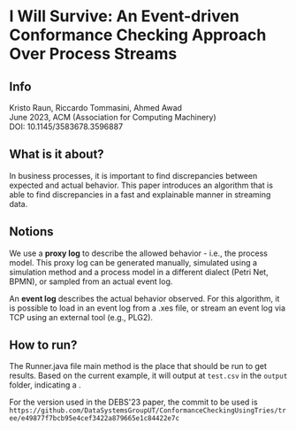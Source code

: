 # I Will Survive: An Event-driven Conformance Checking Approach Over Process Streams

## Info
Kristo Raun, Riccardo Tommasini, Ahmed Awad  
June 2023, ACM (Association for Computing Machinery)  
DOI: 10.1145/3583678.3596887

## What is it about?
In business processes, it is important to find discrepancies between expected and actual behavior. This paper introduces an algorithm that is able to find discrepancies in a fast and explainable manner in streaming data.

## Notions
We use a **proxy log** to describe the allowed behavior - i.e., the process model. This proxy log can be generated manually, simulated using a simulation method and a process model in a different dialect (Petri Net, BPMN), or sampled from an actual event log.

An **event log** describes the actual behavior observed. For this algorithm, it is possible to load in an event log from a .xes file, or stream an event log via TCP using an external tool (e.g., PLG2).  

## How to run?
The Runner.java file main method is the place that should be run to get results. Based on the current example, it will output at `test.csv` in the `output` folder, indicating a .

For the version used in the DEBS'23 paper, the commit to be used is `https://github.com/DataSystemsGroupUT/ConformanceCheckingUsingTries/tree/e49877f7bcb95e4cef3422a879665e1c84422e7c`




